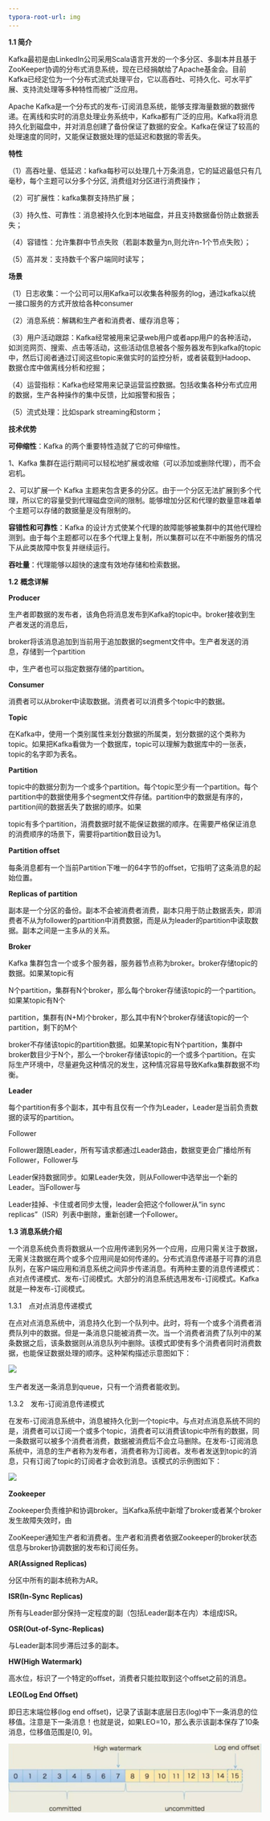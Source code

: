 ```yaml
---
typora-root-url: img
---
```


**1.1 简介**

Kafka最初是由LinkedIn公司采用Scala语言开发的一个多分区、多副本并且基于ZooKeeper协调的分布式消息系统，现在已经捐献给了Apache基金会。目前Kafka已经定位为一个分布式流式处理平台，它以高吞吐、可持久化、可水平扩展、支持流处理等多种特性而被广泛应用。

Apache Kafka是一个分布式的发布-订阅消息系统，能够支撑海量数据的数据传递。在离线和实时的消息处理业务系统中，Kafka都有广泛的应用。Kafka将消息持久化到磁盘中，并对消息创建了备份保证了数据的安全。Kafka在保证了较高的处理速度的同时，又能保证数据处理的低延迟和数据的零丢失。

**特性**

（1）高吞吐量、低延迟：kafka每秒可以处理几十万条消息，它的延迟最低只有几毫秒，每个主题可以分多个分区, 消费组对分区进行消费操作；

（2）可扩展性：kafka集群支持热扩展；

（3）持久性、可靠性：消息被持久化到本地磁盘，并且支持数据备份防止数据丢失；

（4）容错性：允许集群中节点失败（若副本数量为n,则允许n-1个节点失败）；

（5）高并发：支持数千个客户端同时读写；

**场景**

（1）日志收集：一个公司可以用Kafka可以收集各种服务的log，通过kafka以统一接口服务的方式开放给各种consumer

（2）消息系统：解耦和生产者和消费者、缓存消息等；

（3）用户活动跟踪：Kafka经常被用来记录web用户或者app用户的各种活动，如浏览网页、搜索、点击等活动，这些活动信息被各个服务器发布到kafka的topic中，然后订阅者通过订阅这些topic来做实时的监控分析，或者装载到Hadoop、数据仓库中做离线分析和挖掘；

（4）运营指标：Kafka也经常用来记录运营监控数据。包括收集各种分布式应用的数据，生产各种操作的集中反馈，比如报警和报告；

（5）流式处理：比如spark   streaming和storm；

**技术优势**

**可伸缩性**：Kafka   的两个重要特性造就了它的可伸缩性。

1、Kafka     集群在运行期间可以轻松地扩展或收缩（可以添加或删除代理），而不会宕机。

2、可以扩展一个 Kafka 主题来包含更多的分区。由于一个分区无法扩展到多个代理，所以它的容量受到代理磁盘空间的限制。能够增加分区和代理的数量意味着单个主题可以存储的数据量是没有限制的。

**容错性和可靠性**：Kafka 的设计方式使某个代理的故障能够被集群中的其他代理检测到。由于每个主题都可以在多个代理上复制，所以集群可以在不中断服务的情况下从此类故障中恢复并继续运行。

**吞吐量**：代理能够以超快的速度有效地存储和检索数据。

**1.2** **概念详解** 

**Producer**

生产者即数据的发布者，该角色将消息发布到Kafka的topic中。broker接收到生产者发送的消息后，

broker将该消息追加到当前用于追加数据的segment文件中。生产者发送的消息，存储到一个partition

中，生产者也可以指定数据存储的partition。

**Consumer**

消费者可以从broker中读取数据。消费者可以消费多个topic中的数据。

**Topic**

在Kafka中，使用一个类别属性来划分数据的所属类，划分数据的这个类称为topic。如果把Kafka看做为一个数据库，topic可以理解为数据库中的一张表，topic的名字即为表名。

**Partition**

topic中的数据分割为一个或多个partition。每个topic至少有一个partition。每个partition中的数据使用多个segment文件存储。partition中的数据是有序的，partition间的数据丢失了数据的顺序。如果

topic有多个partition，消费数据时就不能保证数据的顺序。在需要严格保证消息的消费顺序的场景下，需要将partition数目设为1。

**Partition oﬀset**

每条消息都有一个当前Partition下唯一的64字节的oﬀset，它指明了这条消息的起始位置。

**Replicas of partition**

副本是一个分区的备份。副本不会被消费者消费，副本只用于防止数据丢失，即消费者不从为follower的partition中消费数据，而是从为leader的partition中读取数据。副本之间是一主多从的关系。

**Broker**

Kafka     集群包含一个或多个服务器，服务器节点称为broker。broker存储topic的数据。如果某topic有

N个partition，集群有N个broker，那么每个broker存储该topic的一个partition。如果某topic有N个

partition，集群有(N+M)个broker，那么其中有N个broker存储该topic的一个partition，剩下的M个

broker不存储该topic的partition数据。如果某topic有N个partition，集群中broker数目少于N个，那么一个broker存储该topic的一个或多个partition。在实际生产环境中，尽量避免这种情况的发生，这种情况容易导致Kafka集群数据不均衡。

**Leader**

每个partition有多个副本，其中有且仅有一个作为Leader，Leader是当前负责数据的读写的partition。             

Follower

Follower跟随Leader，所有写请求都通过Leader路由，数据变更会广播给所有Follower，Follower与

Leader保持数据同步。如果Leader失效，则从Follower中选举出一个新的Leader。当Follower与

Leader挂掉、卡住或者同步太慢，leader会把这个follower从“in sync replicas”（ISR）列表中删除，重新创建一个Follower。

**1.3 消息系统介绍**

一个消息系统负责将数据从一个应用传递到另外一个应用，应用只需关注于数据，无需关注数据在两个或多个应用间是如何传递的。分布式消息传递基于可靠的消息队列，在客户端应用和消息系统之间异步传递消息。有两种主要的消息传递模式：点对点传递模式、发布-订阅模式。大部分的消息系统选用发布-订阅模式。Kafka就是一种发布-订阅模式。

1.3.1　点对点消息传递模式

在点对点消息系统中，消息持久化到一个队列中。此时，将有一个或多个消费者消费队列中的数据。但是一条消息只能被消费一次。当一个消费者消费了队列中的某条数据之后，该条数据则从消息队列中删除。该模式即使有多个消费者同时消费数据，也能保证数据处理的顺序。这种架构描述示意图如下：

![](..\img\p-to-c.png)

生产者发送一条消息到queue，只有一个消费者能收到。

1.3.2　发布-订阅消息传递模式

在发布-订阅消息系统中，消息被持久化到一个topic中。与点对点消息系统不同的是，消费者可以订阅一个或多个topic，消费者可以消费该topic中所有的数据，同一条数据可以被多个消费者消费，数据被消费后不会立马删除。在发布-订阅消息系统中，消息的生产者称为发布者，消费者称为订阅者。发布者发送到topic的消息，只有订阅了topic的订阅者才会收到消息。该模式的示例图如下：

![](..\img\p-to-c2.png)

**Zookeeper**

Zookeeper负责维护和协调broker。当Kafka系统中新增了broker或者某个broker发生故障失效时，由

ZooKeeper通知生产者和消费者。生产者和消费者依据Zookeeper的broker状态信息与broker协调数据的发布和订阅任务。

**AR(Assigned Replicas)**

分区中所有的副本统称为AR。

**ISR(In-Sync Replicas)**

所有与Leader部分保持一定程度的副（包括Leader副本在内）本组成ISR。

**OSR(Out-of-Sync-Replicas)**

与Leader副本同步滞后过多的副本。

**HW(High Watermark)**

高水位，标识了一个特定的oﬀset，消费者只能拉取到这个oﬀset之前的消息。

**LEO(Log End Oﬀset)**

即日志末端位移(log end oﬀset)，记录了该副本底层日志(log)中下一条消息的位移值。注意是下一条消息！也就是说，如果LEO=10，那么表示该副本保存了10条消息，位移值范围是[0, 9]。

![](.\img\move.png)
